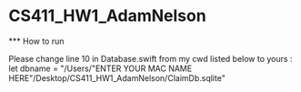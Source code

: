 # CS411_HW1_AdamNelson

*** How to run

Please change line 10 in Database.swift from my cwd listed below to yours :
let dbname = "/Users/"ENTER YOUR MAC NAME HERE"/Desktop/CS411_HW1_AdamNelson/ClaimDb.sqlite"
